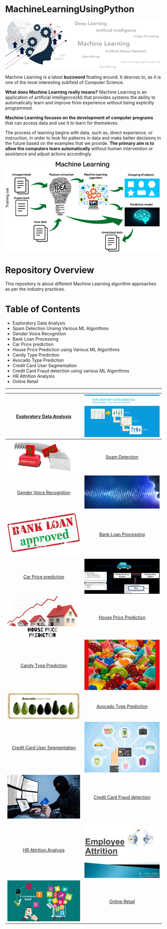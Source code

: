 # MachineLearningUsingPython

[![](https://github.com/aniacharya/MachineLearning/blob/master/images/banner.png)](https://github.com/aniacharya/MachineLearning/blob/master/images/banner.png)

Machine Learning is a latest **buzzword** floating around. It desrves to, as it is one of the most interesting subfield of Computer Science.

**What does Machine Learning really means?**
Machine Learning is an application of artificial intelligence(AI) that provides systems the ability to automatically learn and improve from experience without being explicitly programmed.

**Machine Learning focuses on the development of computer programs** that can access data and use it to learn for themsleves.

The process of learning begins with data, such as, direct experience, or instruction, in order to look for patterns in data and make better decisions in the future based on the examples that we provide. **The primary aim is to allow the computers learn automatically** without human intervention or assistance and adjust actions accordingly. 

[![](https://github.com/aniacharya/MachineLearning/blob/master/images/mlflow.png)](https://github.com/aniacharya/MachineLearning/blob/master/images/mlflow.png)

# Repository Overview
This repository is about different Machine Learning algorithm approaches as per the industry practices.

# Table of Contents
- Exploratory Data Analysis
- Spam Detection Unsing Various ML Algorithms
- Gender Voice Recognition
- Bank Loan Processing
- Car Price prediction
- House Price Prediction using Various ML Algorithms
- Candy Type Prediction
- Avocado Type Prediction
- Credit Card User Segmentation
- Credit Card Fraud detection using various ML Algorithms
- HR Attrition Analysis
- Online Retail
------------



| [Exploratory Data Analysis](https://github.com/aniacharya/MachineLearning/tree/master/Exploratory%20Data%20Analysis "Exploratory Data Analysis")  |  [![](https://github.com/aniacharya/MachineLearning/blob/master/images/EDA.png)](https://github.com/aniacharya/MachineLearning/blob/master/images/EDA.png) |
| :------------: | :------------: |
| [![](https://github.com/aniacharya/MachineLearning/blob/master/images/Spam.jpg)](https://github.com/aniacharya/MachineLearning/blob/master/images/Spam.jpg)  | [Spam Detection](https://github.com/aniacharya/MachineLearning/tree/master/Spam%20Detection%20Unsing%20Multiple%20ML%20Algorithms "Spam Detection")  |
| [Gender Voice Recognition](https://github.com/aniacharya/MachineLearning/tree/master/Gender%20Voice%20Recognition "Gender Voice Recognition")  |  [![](https://github.com/aniacharya/MachineLearning/blob/master/images/Gender%20Voice%20Recog.jpg)](https://github.com/aniacharya/MachineLearning/blob/master/images/Gender%20Voice%20Recog.jpg) |
| [![](https://github.com/aniacharya/MachineLearning/blob/master/images/Bank%20Loan.jpg)](https://github.com/aniacharya/MachineLearning/blob/master/images/Bank%20Loan.jpg) | [Bank Loan Processing](https://github.com/aniacharya/MachineLearning/tree/master/Bank%20Loan%20Processing "Bank Loan Processing")  |
| [Car Price prediction](https://github.com/aniacharya/MachineLearning/tree/master/Car%20Price%20prediction "Car Price prediction")  | [![](https://github.com/aniacharya/MachineLearning/blob/master/images/Car%20Price.png)](https://github.com/aniacharya/MachineLearning/blob/master/images/Car%20Price.png)  |
| [![](https://github.com/aniacharya/MachineLearning/blob/master/images/House%20Price.jpg)](https://github.com/aniacharya/MachineLearning/blob/master/images/House%20Price.jpg)  | [House Price Prediction](https://github.com/aniacharya/MachineLearning/tree/master/House%20Price%20Prediction%20Multiple%20ML%20Algorithms "House Price Prediction")  |
| [Candy Type Prediction](https://github.com/aniacharya/MachineLearning/tree/master/Candy%20Type%20Prediction "Candy Type Prediction")  | [![](https://github.com/aniacharya/MachineLearning/blob/master/images/candy.jpg)](https://github.com/aniacharya/MachineLearning/blob/master/images/candy.jpg)  |
| [![](https://github.com/aniacharya/MachineLearning/blob/master/images/Avocado.jpg)](https://github.com/aniacharya/MachineLearning/blob/master/images/Avocado.jpg)  | [Avocado Type Prediction](https://github.com/aniacharya/MachineLearning/tree/master/Avocado%20Type%20Prediction "Avocado Type Prediction")  |
| [Credit Card User Segmentation](https://github.com/aniacharya/MachineLearning/tree/master/Credit%20Card%20User%20Segmentation "Credit Card User Segmentation")  | [![](https://github.com/aniacharya/MachineLearning/blob/master/images/Credit%20Card%20segmentation.jpg)](https://github.com/aniacharya/MachineLearning/blob/master/images/Credit%20Card%20segmentation.jpg)  |
|[![](https://github.com/aniacharya/MachineLearning/blob/master/images/Credit%20card%20fraud.jpg)](https://github.com/aniacharya/MachineLearning/blob/master/images/Credit%20card%20fraud.jpg)  | [Credit Card Fraud detection](https://github.com/aniacharya/MachineLearning/tree/master/Credit%20Card%20Fraud%20detection%20Multiple%20ML%20Algorithms "Credit Card Fraud detection")  |
| [HR Attrition Analysis](https://github.com/aniacharya/MachineLearning/tree/master/HR%20Attrition%20Analysis "HR Attrition Analysis")  | [![](https://github.com/aniacharya/MachineLearning/blob/master/images/HR%20Attrition.jpg)](https://github.com/aniacharya/MachineLearning/blob/master/images/HR%20Attrition.jpg) |
| [![](https://github.com/aniacharya/MachineLearning/blob/master/images/Online%20Retail.jpg)](https://github.com/aniacharya/MachineLearning/blob/master/images/Online%20Retail.jpg)  | [Online Retail](https://github.com/aniacharya/MachineLearning/tree/master/Online%20Retail "Online Retail") |
